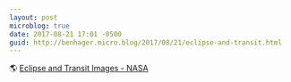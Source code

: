 ```yaml
---
layout: post
microblog: true
date: 2017-08-21 17:01 -0500
guid: http://benhager.micro.blog/2017/08/21/eclipse-and-transit.html
---
```

🌎 [Eclipse and Transit Images - NASA](https://www.nasa.gov/eclipsephotos)
